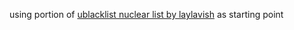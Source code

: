 using portion of [ublacklist nuclear list by laylavish]([https://pastebin.com/B8kP4imQ](https://github.com/laylavish/uBlockOrigin-HUGE-AI-Blocklist/blob/main/list_uBlacklist_nuclear.txt)) as starting point
